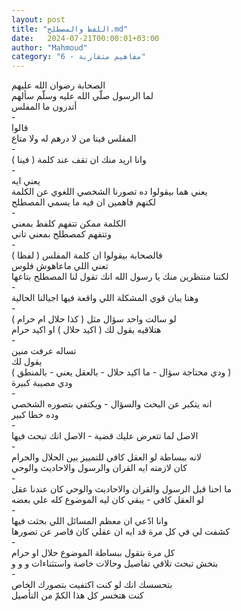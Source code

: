 ```yaml
---
layout: post
title: "اللفظ والمصطلح.md"
date:   2024-07-21T00:00:01+03:00
author: "Mahmoud"
category: "6 - مفاهيم متقاربة"
---
```

الصحابة رضوان الله عليهم\
لما الرسول صلّي الله عليه وسلّم سألهم\
أتدرون ما المفلس\
-\
قالوا\
المفلس فينا من لا درهم له ولا متاع\
-\
وانا اريد منك ان تقف عند كلمة ( فينا )\
-\
يعني ايه\
يعني هما بيقولوا ده تصورنا الشخصي اللغوي عن
الكلمة\
لكنهم فاهمين ان فيه ما يسمي المصطلح\
-\
الكلمة ممكن تتفهم كلفظ بمعني\
وتتفهم كمصطلح بمعني تاني\
-\
فالصحابة بيقولوا ان كلمة المفلس ( لفظا )\
تعني اللي ماعاهوش فلوس\
لكننا منتظرين منك يا رسول الله انك تقول لنا المصطلح
بتاعها\
-\
وهنا يبان قوي المشكلة اللي واقعة فيها اجيالنا
الحالية\
-\
لو سالت واحد سؤال مثل ( كذا حلال ام حرام )\
هتلاقيه يقول لك ( اكيد حلال ) او اكيد حرام\
-\
تساله عرفت منين\
يقول لك\
( ودي محتاجة سؤال - ما اكيد حلال - بالعقل يعني -
بالمنطق )\
ودي مصيبة كبيرة\
-\
انه يتكبر عن البحث والسؤال - ويكتفي بتصوره
الشخصي\
وده خطا كبير\
-\
الاصل لما تتعرض عليك قضية - الاصل انك تبحث فيها\
-\
لانه ببساطة لو العقل كافي للتمييز بين الحلال
والحرام\
كان لازمته ايه القران والرسول والاحاديث والوحي\
-\
ما احنا قبل الرسول والقران والاحاديث والوحي كان عندنا
عقل\
لو العقل كافي - يبقي كان ليه الموضوع كله علي
بعضه\
-\
وانا ادّعي ان معظم المسائل اللي بحثت فيها\
كشفت لي في كل مرة قد ايه ان عقلي كان قاصر عن
تصورها\
-\
كل مرة بتقول ببساطة الموضوع حلال او حرام\
بتخش تبحث تلاقي تفاصيل وحالات خاصة واستثناءات و و
و\
-\
بتحسسك انك لو كنت اكتفيت بتصورك الخاص\
كنت هتخسر كل هذا الكمّ من التأصيل
